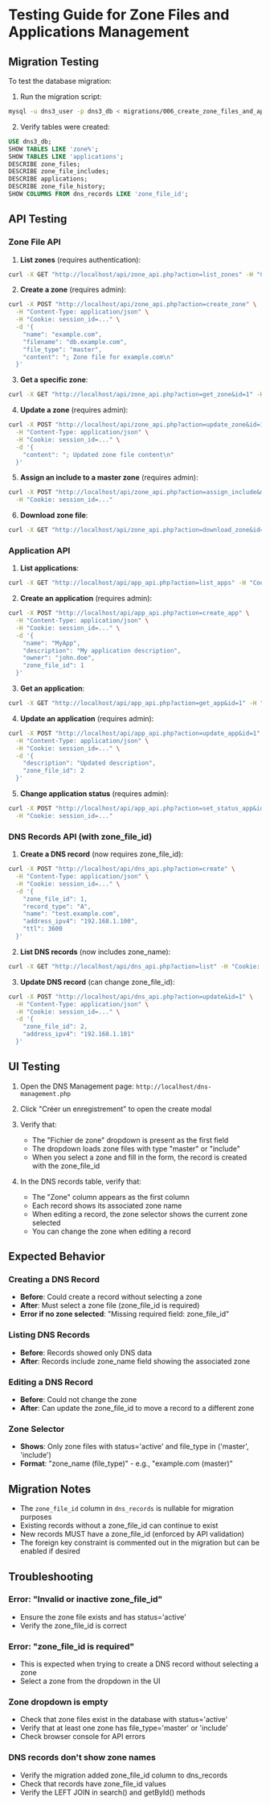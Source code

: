 # Testing Guide for Zone Files and Applications Management

## Migration Testing

To test the database migration:

1. Run the migration script:
```bash
mysql -u dns3_user -p dns3_db < migrations/006_create_zone_files_and_apps_and_add_zone_to_dns_records.sql
```

2. Verify tables were created:
```sql
USE dns3_db;
SHOW TABLES LIKE 'zone%';
SHOW TABLES LIKE 'applications';
DESCRIBE zone_files;
DESCRIBE zone_file_includes;
DESCRIBE applications;
DESCRIBE zone_file_history;
SHOW COLUMNS FROM dns_records LIKE 'zone_file_id';
```

## API Testing

### Zone File API

1. **List zones** (requires authentication):
```bash
curl -X GET "http://localhost/api/zone_api.php?action=list_zones" -H "Cookie: session_id=..."
```

2. **Create a zone** (requires admin):
```bash
curl -X POST "http://localhost/api/zone_api.php?action=create_zone" \
  -H "Content-Type: application/json" \
  -H "Cookie: session_id=..." \
  -d '{
    "name": "example.com",
    "filename": "db.example.com",
    "file_type": "master",
    "content": "; Zone file for example.com\n"
  }'
```

3. **Get a specific zone**:
```bash
curl -X GET "http://localhost/api/zone_api.php?action=get_zone&id=1" -H "Cookie: session_id=..."
```

4. **Update a zone** (requires admin):
```bash
curl -X POST "http://localhost/api/zone_api.php?action=update_zone&id=1" \
  -H "Content-Type: application/json" \
  -H "Cookie: session_id=..." \
  -d '{
    "content": "; Updated zone file content\n"
  }'
```

5. **Assign an include to a master zone** (requires admin):
```bash
curl -X POST "http://localhost/api/zone_api.php?action=assign_include&master_id=1&include_id=2" \
  -H "Cookie: session_id=..."
```

6. **Download zone file**:
```bash
curl -X GET "http://localhost/api/zone_api.php?action=download_zone&id=1" -H "Cookie: session_id=..." -o zone_file.txt
```

### Application API

1. **List applications**:
```bash
curl -X GET "http://localhost/api/app_api.php?action=list_apps" -H "Cookie: session_id=..."
```

2. **Create an application** (requires admin):
```bash
curl -X POST "http://localhost/api/app_api.php?action=create_app" \
  -H "Content-Type: application/json" \
  -H "Cookie: session_id=..." \
  -d '{
    "name": "MyApp",
    "description": "My application description",
    "owner": "john.doe",
    "zone_file_id": 1
  }'
```

3. **Get an application**:
```bash
curl -X GET "http://localhost/api/app_api.php?action=get_app&id=1" -H "Cookie: session_id=..."
```

4. **Update an application** (requires admin):
```bash
curl -X POST "http://localhost/api/app_api.php?action=update_app&id=1" \
  -H "Content-Type: application/json" \
  -H "Cookie: session_id=..." \
  -d '{
    "description": "Updated description",
    "zone_file_id": 2
  }'
```

5. **Change application status** (requires admin):
```bash
curl -X POST "http://localhost/api/app_api.php?action=set_status_app&id=1&status=inactive" \
  -H "Cookie: session_id=..."
```

### DNS Records API (with zone_file_id)

1. **Create a DNS record** (now requires zone_file_id):
```bash
curl -X POST "http://localhost/api/dns_api.php?action=create" \
  -H "Content-Type: application/json" \
  -H "Cookie: session_id=..." \
  -d '{
    "zone_file_id": 1,
    "record_type": "A",
    "name": "test.example.com",
    "address_ipv4": "192.168.1.100",
    "ttl": 3600
  }'
```

2. **List DNS records** (now includes zone_name):
```bash
curl -X GET "http://localhost/api/dns_api.php?action=list" -H "Cookie: session_id=..."
```

3. **Update DNS record** (can change zone_file_id):
```bash
curl -X POST "http://localhost/api/dns_api.php?action=update&id=1" \
  -H "Content-Type: application/json" \
  -H "Cookie: session_id=..." \
  -d '{
    "zone_file_id": 2,
    "address_ipv4": "192.168.1.101"
  }'
```

## UI Testing

1. Open the DNS Management page: `http://localhost/dns-management.php`

2. Click "Créer un enregistrement" to open the create modal

3. Verify that:
   - The "Fichier de zone" dropdown is present as the first field
   - The dropdown loads zone files with type "master" or "include"
   - When you select a zone and fill in the form, the record is created with the zone_file_id

4. In the DNS records table, verify that:
   - The "Zone" column appears as the first column
   - Each record shows its associated zone name
   - When editing a record, the zone selector shows the current zone selected
   - You can change the zone when editing a record

## Expected Behavior

### Creating a DNS Record
- **Before**: Could create a record without selecting a zone
- **After**: Must select a zone file (zone_file_id is required)
- **Error if no zone selected**: "Missing required field: zone_file_id"

### Listing DNS Records
- **Before**: Records showed only DNS data
- **After**: Records include zone_name field showing the associated zone

### Editing a DNS Record
- **Before**: Could not change the zone
- **After**: Can update the zone_file_id to move a record to a different zone

### Zone Selector
- **Shows**: Only zone files with status='active' and file_type in ('master', 'include')
- **Format**: "zone_name (file_type)" - e.g., "example.com (master)"

## Migration Notes

- The `zone_file_id` column in `dns_records` is nullable for migration purposes
- Existing records without a zone_file_id can continue to exist
- New records MUST have a zone_file_id (enforced by API validation)
- The foreign key constraint is commented out in the migration but can be enabled if desired

## Troubleshooting

### Error: "Invalid or inactive zone_file_id"
- Ensure the zone file exists and has status='active'
- Verify the zone_file_id is correct

### Error: "zone_file_id is required"
- This is expected when trying to create a DNS record without selecting a zone
- Select a zone from the dropdown in the UI

### Zone dropdown is empty
- Check that zone files exist in the database with status='active'
- Verify that at least one zone has file_type='master' or 'include'
- Check browser console for API errors

### DNS records don't show zone names
- Verify the migration added zone_file_id column to dns_records
- Check that records have zone_file_id values
- Verify the LEFT JOIN in search() and getById() methods
